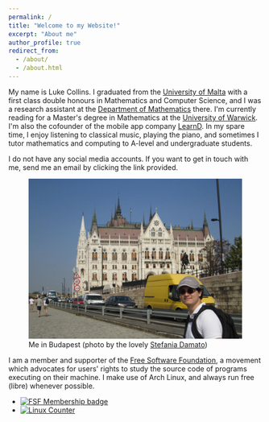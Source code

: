 ```yaml
---
permalink: /
title: "Welcome to my Website!"
excerpt: "About me"
author_profile: true
redirect_from:
  - /about/
  - /about.html
---
```


<p>
    My name is Luke Collins. I graduated from the <a target="_blank" href="https://um.edu.mt">University of Malta</a> with a first class double honours in Mathematics and Computer Science, and I was a research assistant at the <a target="_blank" href="https://www.um.edu.mt/science/maths">Department of Mathematics</a> there. I'm currently reading for a Master's degree in Mathematics at the <a target="_blank" href="https://warwick.ac.uk/fac/sci/maths/">University of Warwick</a>. I'm also the cofounder of the mobile app company <a target="_blank" href="https://learnd.com.mt">LearnD</a>. In my spare time, I enjoy listening to classical music, playing the piano, and sometimes I tutor mathematics and computing to A-level and undergraduate students.
</p>

I do not have any social media accounts. If you want to get in touch with me, send me an email by clicking the link provided.
<figure>
    <img class="welcome" src="images/buda.jpeg" alt="Me in Budapest">
    <figcaption class="caption">Me in Budapest (photo by the lovely <a class="plain" href="https://stefaniatadama.com">Stefania Damato</a>)</figcaption>
</figure>

I am a member and supporter of the <a target="_blank" href="https://www.youtube.com/watch?v=Ag1AKIl_2GM">Free Software Foundation</a>, a movement which advocates for users' rights to study the source code of programs executing on their machine. I make use of Arch Linux, and always run free (libre) whenever possible.


<ul class="fsf">
    <li class="fsf">
        <a target="blank" href="https://my.fsf.org/join"><img src="{{ site.url }}/images/fsf.png" alt="FSF Membership badge"></a>
    </li>
    <li class="fsf">
        <a target="blank" href="https://en.wikipedia.org/wiki/Linux_Counter"><img src="{{ site.url }}/images/625551.jpg" alt="Linux Counter"></a>
    </li>
</ul>

